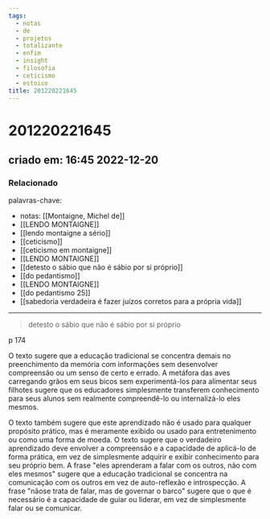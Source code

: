 ```yaml
---
tags:
  - notas
  - de
  - projetos
  - totalizante
  - enfim
  - insight
  - filosofia
  - ceticismo
  - estoico
title: 201220221645
---
```

# 201220221645
## criado em: 16:45 2022-12-20

### Relacionado
palavras-chave:
- notas: [[Montaigne, Michel de]]
- [[LENDO MONTAIGNE]]
- [[lendo montaigne a sério]]
- [[ceticismo]]
- [[ceticismo em montaigne]]
- [[LENDO MONTAIGNE]]
- [[detesto o sábio que não é sábio por si próprio]]
- [[do pedantismo]]
- [[LENDO MONTAIGNE]]
- [[do pedantismo 25]]
- [[sabedoria verdadeira é fazer juízos corretos para a própria vida]]
---
>detesto o sábio que não é sábio por si próprio

p 174

O texto sugere que a educação tradicional se concentra demais no preenchimento da memória com informações sem desenvolver compreensão ou um senso de certo e errado. A metáfora das aves carregando grãos em seus bicos sem experimentá-los para alimentar seus filhotes sugere que os educadores simplesmente transferem conhecimento para seus alunos sem realmente compreendê-lo ou internalizá-lo eles mesmos. 

O texto também sugere que este aprendizado não é usado para qualquer propósito prático, mas é meramente exibido ou usado para entretenimento ou como uma forma de moeda. O texto sugere que o verdadeiro aprendizado deve envolver a compreensão e a capacidade de aplicá-lo de forma prática, em vez de simplesmente adquirir e exibir conhecimento para seu próprio bem. A frase "eles aprenderam a falar com os outros, não com eles mesmos" sugere que a educação tradicional se concentra na comunicação com os outros em vez de auto-reflexão e introspecção. A frase "nãose trata de falar, mas de governar o barco" sugere que o que é necessário é a capacidade de guiar ou liderar, em vez de simplesmente falar ou se comunicar.